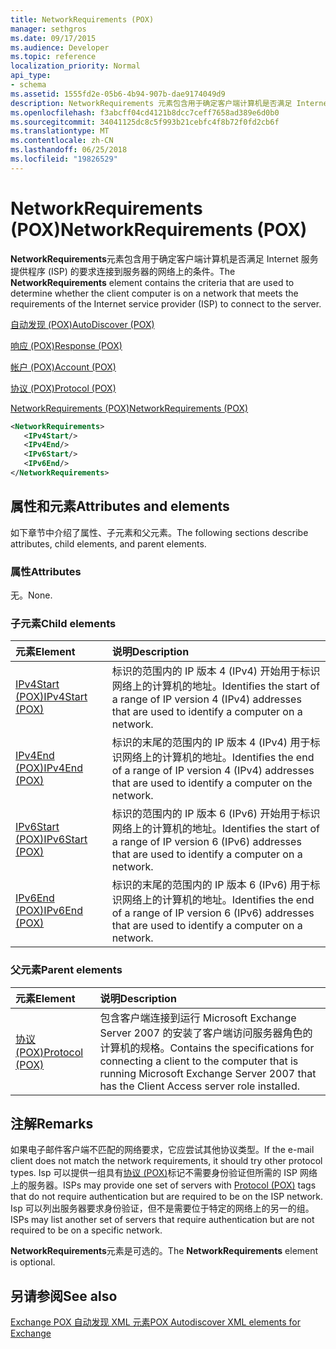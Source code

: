 ```yaml
---
title: NetworkRequirements (POX)
manager: sethgros
ms.date: 09/17/2015
ms.audience: Developer
ms.topic: reference
localization_priority: Normal
api_type:
- schema
ms.assetid: 1555fd2e-05b6-4b94-907b-dae9174049d9
description: NetworkRequirements 元素包含用于确定客户端计算机是否满足 Internet 服务提供程序 (ISP) 的要求连接到服务器的网络上的条件。
ms.openlocfilehash: f3abcff04cd4121b8dcc7ceff7658ad389e6d0b0
ms.sourcegitcommit: 34041125dc8c5f993b21cebfc4f8b72f0fd2cb6f
ms.translationtype: MT
ms.contentlocale: zh-CN
ms.lasthandoff: 06/25/2018
ms.locfileid: "19826529"
---
```

# <a name="networkrequirements-pox"></a><span data-ttu-id="5e392-103">NetworkRequirements (POX)</span><span class="sxs-lookup"><span data-stu-id="5e392-103">NetworkRequirements (POX)</span></span>

<span data-ttu-id="5e392-104">**NetworkRequirements**元素包含用于确定客户端计算机是否满足 Internet 服务提供程序 (ISP) 的要求连接到服务器的网络上的条件。</span><span class="sxs-lookup"><span data-stu-id="5e392-104">The **NetworkRequirements** element contains the criteria that are used to determine whether the client computer is on a network that meets the requirements of the Internet service provider (ISP) to connect to the server.</span></span> 
  
[<span data-ttu-id="5e392-105">自动发现 (POX)</span><span class="sxs-lookup"><span data-stu-id="5e392-105">AutoDiscover (POX)</span></span>](autodiscover-pox.md)
  
[<span data-ttu-id="5e392-106">响应 (POX)</span><span class="sxs-lookup"><span data-stu-id="5e392-106">Response (POX)</span></span>](response-pox.md)
  
[<span data-ttu-id="5e392-107">帐户 (POX)</span><span class="sxs-lookup"><span data-stu-id="5e392-107">Account (POX)</span></span>](account-pox.md)
  
[<span data-ttu-id="5e392-108">协议 (POX)</span><span class="sxs-lookup"><span data-stu-id="5e392-108">Protocol (POX)</span></span>](protocol-pox.md)
  
[<span data-ttu-id="5e392-109">NetworkRequirements (POX)</span><span class="sxs-lookup"><span data-stu-id="5e392-109">NetworkRequirements (POX)</span></span>](networkrequirements-pox.md)
  
```xml
<NetworkRequirements>
   <IPv4Start/>
   <IPv4End/>
   <IPv6Start/>
   <IPv6End/>
</NetworkRequirements>
```

## <a name="attributes-and-elements"></a><span data-ttu-id="5e392-110">属性和元素</span><span class="sxs-lookup"><span data-stu-id="5e392-110">Attributes and elements</span></span>

<span data-ttu-id="5e392-111">如下章节中介绍了属性、子元素和父元素。</span><span class="sxs-lookup"><span data-stu-id="5e392-111">The following sections describe attributes, child elements, and parent elements.</span></span>
  
### <a name="attributes"></a><span data-ttu-id="5e392-112">属性</span><span class="sxs-lookup"><span data-stu-id="5e392-112">Attributes</span></span>

<span data-ttu-id="5e392-113">无。</span><span class="sxs-lookup"><span data-stu-id="5e392-113">None.</span></span>
  
### <a name="child-elements"></a><span data-ttu-id="5e392-114">子元素</span><span class="sxs-lookup"><span data-stu-id="5e392-114">Child elements</span></span>

|<span data-ttu-id="5e392-115">**元素**</span><span class="sxs-lookup"><span data-stu-id="5e392-115">**Element**</span></span>|<span data-ttu-id="5e392-116">**说明**</span><span class="sxs-lookup"><span data-stu-id="5e392-116">**Description**</span></span>|
|:-----|:-----|
|[<span data-ttu-id="5e392-117">IPv4Start (POX)</span><span class="sxs-lookup"><span data-stu-id="5e392-117">IPv4Start (POX)</span></span>](ipv4start-pox.md) <br/> |<span data-ttu-id="5e392-118">标识的范围内的 IP 版本 4 (IPv4) 开始用于标识网络上的计算机的地址。</span><span class="sxs-lookup"><span data-stu-id="5e392-118">Identifies the start of a range of IP version 4 (IPv4) addresses that are used to identify a computer on a network.</span></span>  <br/> |
|[<span data-ttu-id="5e392-119">IPv4End (POX)</span><span class="sxs-lookup"><span data-stu-id="5e392-119">IPv4End (POX)</span></span>](ipv4end-pox.md) <br/> |<span data-ttu-id="5e392-120">标识的末尾的范围内的 IP 版本 4 (IPv4) 用于标识网络上的计算机的地址。</span><span class="sxs-lookup"><span data-stu-id="5e392-120">Identifies the end of a range of IP version 4 (IPv4) addresses that are used to identify a computer on the network.</span></span>  <br/> |
|[<span data-ttu-id="5e392-121">IPv6Start (POX)</span><span class="sxs-lookup"><span data-stu-id="5e392-121">IPv6Start (POX)</span></span>](ipv6start-pox.md) <br/> |<span data-ttu-id="5e392-122">标识的范围内的 IP 版本 6 (IPv6) 开始用于标识网络上的计算机的地址。</span><span class="sxs-lookup"><span data-stu-id="5e392-122">Identifies the start of a range of IP version 6 (IPv6) addresses that are used to identify a computer on a network.</span></span>  <br/> |
|[<span data-ttu-id="5e392-123">IPv6End (POX)</span><span class="sxs-lookup"><span data-stu-id="5e392-123">IPv6End (POX)</span></span>](ipv6end-pox.md) <br/> |<span data-ttu-id="5e392-124">标识的末尾的范围内的 IP 版本 6 (IPv6) 用于标识网络上的计算机的地址。</span><span class="sxs-lookup"><span data-stu-id="5e392-124">Identifies the end of a range of IP version 6 (IPv6) addresses that are used to identify a computer on a network.</span></span>  <br/> |
   
### <a name="parent-elements"></a><span data-ttu-id="5e392-125">父元素</span><span class="sxs-lookup"><span data-stu-id="5e392-125">Parent elements</span></span>

|<span data-ttu-id="5e392-126">**元素**</span><span class="sxs-lookup"><span data-stu-id="5e392-126">**Element**</span></span>|<span data-ttu-id="5e392-127">**说明**</span><span class="sxs-lookup"><span data-stu-id="5e392-127">**Description**</span></span>|
|:-----|:-----|
|[<span data-ttu-id="5e392-128">协议 (POX)</span><span class="sxs-lookup"><span data-stu-id="5e392-128">Protocol (POX)</span></span>](protocol-pox.md) <br/> |<span data-ttu-id="5e392-129">包含客户端连接到运行 Microsoft Exchange Server 2007 的安装了客户端访问服务器角色的计算机的规格。</span><span class="sxs-lookup"><span data-stu-id="5e392-129">Contains the specifications for connecting a client to the computer that is running Microsoft Exchange Server 2007 that has the Client Access server role installed.</span></span>  <br/> |
   
## <a name="remarks"></a><span data-ttu-id="5e392-130">注解</span><span class="sxs-lookup"><span data-stu-id="5e392-130">Remarks</span></span>

<span data-ttu-id="5e392-131">如果电子邮件客户端不匹配的网络要求，它应尝试其他协议类型。</span><span class="sxs-lookup"><span data-stu-id="5e392-131">If the e-mail client does not match the network requirements, it should try other protocol types.</span></span> <span data-ttu-id="5e392-132">Isp 可以提供一组具有[协议 (POX)](protocol-pox.md)标记不需要身份验证但所需的 ISP 网络上的服务器。</span><span class="sxs-lookup"><span data-stu-id="5e392-132">ISPs may provide one set of servers with [Protocol (POX)](protocol-pox.md) tags that do not require authentication but are required to be on the ISP network.</span></span> <span data-ttu-id="5e392-133">Isp 可以列出服务器要求身份验证，但不是需要位于特定的网络上的另一的组。</span><span class="sxs-lookup"><span data-stu-id="5e392-133">ISPs may list another set of servers that require authentication but are not required to be on a specific network.</span></span> 
  
<span data-ttu-id="5e392-134">**NetworkRequirements**元素是可选的。</span><span class="sxs-lookup"><span data-stu-id="5e392-134">The **NetworkRequirements** element is optional.</span></span> 
  
## <a name="see-also"></a><span data-ttu-id="5e392-135">另请参阅</span><span class="sxs-lookup"><span data-stu-id="5e392-135">See also</span></span>



[<span data-ttu-id="5e392-136">Exchange POX 自动发现 XML 元素</span><span class="sxs-lookup"><span data-stu-id="5e392-136">POX Autodiscover XML elements for Exchange</span></span>](pox-autodiscover-xml-elements-for-exchange.md)

